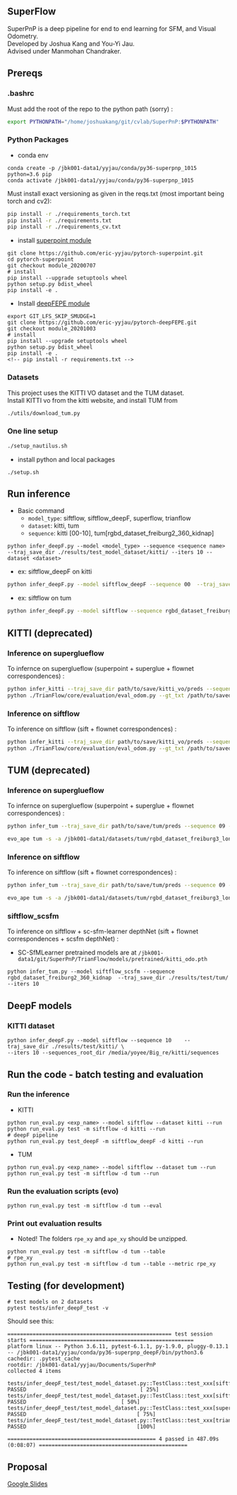 ## SuperFlow
SuperPnP is a deep pipeline for end to end learning for SFM, and Visual Odometry.  
Developed by Joshua Kang and You-Yi Jau.  
Advised under Manmohan Chandraker. 

## Prereqs
### .bashrc
Must add the root of the repo to the python path (sorry) : 
```bash 
export PYTHONPATH="/home/joshuakang/git/cvlab/SuperPnP:$PYTHONPATH"
```
### Python Packages
- conda env
```
conda create -p /jbk001-data1/yyjau/conda/py36-superpnp_1015 python=3.6 pip
conda activate /jbk001-data1/yyjau/conda/py36-superpnp_1015
```
Must install exact versioning as given in the reqs.txt (most important being torch and cv2):  
```bash 
pip install -r ./requirements_torch.txt
pip install -r ./requirements.txt
pip install -r ./requirements_cv.txt
```
- install [superpoint module](https://github.com/eric-yyjau/pytorch-superpoint.git)
```
git clone https://github.com/eric-yyjau/pytorch-superpoint.git
cd pytorch-superpoint
git checkout module_20200707
# install
pip install --upgrade setuptools wheel
python setup.py bdist_wheel
pip install -e .
```
- Install [deepFEPE module](https://github.com/eric-yyjau/pytorch-deepFEPE.git)
```
export GIT_LFS_SKIP_SMUDGE=1
git clone https://github.com/eric-yyjau/pytorch-deepFEPE.git
git checkout module_20201003
# install
pip install --upgrade setuptools wheel
python setup.py bdist_wheel
pip install -e .
<!-- pip install -r requirements.txt -->
```

### Datasets
This project uses the KITTI VO dataset and the TUM dataset.  
Install KITTI vo from the kitti website, and install TUM from 
```bash
./utils/download_tum.py
```
### One line setup
```bash
./setup_nautilus.sh
```
- install python and local packages
```
./setup.sh
```

## Run inference
- Basic command
    - `model_type`: siftflow, siftflow_deepF, superflow, trianflow
    - `dataset`: kitti, tum
    - `sequence`: kitti [00-10], tum[rgbd_dataset_freiburg2_360_kidnap] 
```
python infer_deepF.py --model <model_type> --sequence <sequence name>  --traj_save_dir ./results/test_model_dataset/kitti/ --iters 10 --dataset <dataset>
```
- ex: siftflow_deepF on kitti
```bash
python infer_deepF.py --model siftflow_deepF --sequence 00  --traj_save_dir ./results//test_model_dataset/kitti/ --iters 10 --dataset kitti
```
- ex: siftflow on tum
```bash
python infer_deepF.py --model siftflow --sequence rgbd_dataset_freiburg2_360_kidnap  --traj_save_dir ./results//test_model_dataset/kitti/ --iters 10 --dataset tum
```

## KITTI (deprecated)
### Inference on superglueflow
To infernce on superglueflow (superpoint + superglue + flownet correspondences) : 
```bash
python infer_kitti --traj_save_dir path/to/save/kitti_vo/preds --sequence 09 --sequence_root_dir /path/to/kitti_vo/dataset --model superglueflow
python ./TrianFlow/core/evaluation/eval_odom.py --gt_txt /path/to/saved/gts.txt --result_txt /path/to/saved/preds.txt
```
### Inference on siftflow
To inference on siftflow (sift + flownet correspondences) : 
```bash
python infer_kitti --traj_save_dir path/to/save/kitti_vo/preds --sequence 09 --sequence_root_dir /path/to/kitti_vo/dataset --model siftflow
python ./TrianFlow/core/evaluation/eval_odom.py --gt_txt /path/to/saved/gts.txt --result_txt /path/to/saved/preds.txt
```

## TUM (deprecated)
### Inference on superglueflow
To infernce on superglueflow (superpoint + superglue + flownet correspondences) : 
```bash
python infer_tum --traj_save_dir path/to/save/tum/preds --sequence 09 --sequence_root_dir /path/to/tum/dataset --model superglueflow

evo_ape tum -s -a /jbk001-data1/datasets/tum/rgbd_dataset_freiburg3_long_office_household/groundtruth.txt /jbk001-data1/datasets/tum/vo_pred/rgbd_dataset_freiburg3_long_office_household/superglueflow/preds_20200828-023715.tum --save_plot /jbk001-data1/datasets/tum/vo_pred/rgbd_dataset_freiburg3_long_office_household/superglueflow/plot_20200828-023715.pdf
```
### Inference on siftflow
To inference on siftflow (sift + flownet correspondences) : 
```bash
python infer_tum --traj_save_dir path/to/save/tum/preds --sequence 09 --sequence_root_dir /path/to/tum/dataset --model siftflow

evo_ape tum -s -a /jbk001-data1/datasets/tum/rgbd_dataset_freiburg3_long_office_household/groundtruth.txt /jbk001-data1/datasets/tum/vo_pred/rgbd_dataset_freiburg3_long_office_household/superglueflow/preds_20200828-023715.tum --save_plot /jbk001-data1/datasets/tum/vo_pred/rgbd_dataset_freiburg3_long_office_household/superglueflow/plot_20200828-023715.pdf
```

### siftflow_scsfm
To inference on siftflow + sc-sfm-learner depthNet (sift + flownet correspondences + scsfm depthNet) : 
- SC-SfMLearner pretrained models are at `/jbk001-data1/git/SuperPnP/TrianFlow/models/pretrained/kitti_odo.pth`
```
python infer_tum.py --model siftflow_scsfm --sequence rgbd_dataset_freiburg2_360_kidnap  --traj_save_dir ./results/test/tum/ --iters 10
```

## DeepF models
### KITTI dataset
```
python infer_deepF.py --model siftflow --sequence 10    --traj_save_dir ./results/test/kitti/ \
--iters 10 --sequences_root_dir /media/yoyee/Big_re/kitti/sequences
```


## Run the code - batch testing and evaluation
### Run the inference
- KITTI
```
python run_eval.py <exp_name> --model siftflow --dataset kitti --run
python run_eval.py test -m siftflow -d kitti --run
# deepF pipeline 
python run_eval.py test_deepF -m siftflow_deepF -d kitti --run 

```
- TUM
```
python run_eval.py <exp_name> --model siftflow --dataset tum --run
python run_eval.py test -m siftflow -d tum --run
```

### Run the evaluation scripts (evo)
```
python run_eval.py test -m siftflow -d tum --eval
```
### Print out evaluation results
- Noted! The folders `rpe_xy` and `ape_xy` should be unzipped.
```
python run_eval.py test -m siftflow -d tum --table
# rpe_xy
python run_eval.py test -m siftflow -d tum --table --metric rpe_xy
```

## Testing (for development)
```
# test models on 2 datasets
pytest tests/infer_deepF_test -v
```
Should see this:
```
==================================================== test session starts ====================================================
platform linux -- Python 3.6.11, pytest-6.1.1, py-1.9.0, pluggy-0.13.1 -- /jbk001-data1/yyjau/conda/py36-superpnp_deepF/bin/python3.6
cachedir: .pytest_cache
rootdir: /jbk001-data1/yyjau/Documents/SuperPnP
collected 4 items

tests/infer_deepF_test/test_model_dataset.py::TestClass::test_xxx[siftflow] PASSED                                    [ 25%]
tests/infer_deepF_test/test_model_dataset.py::TestClass::test_xxx[siftflow_deepF] PASSED                              [ 50%]
tests/infer_deepF_test/test_model_dataset.py::TestClass::test_xxx[superflow] PASSED                                   [ 75%]
tests/infer_deepF_test/test_model_dataset.py::TestClass::test_xxx[trianflow] PASSED                                   [100%]

=============================================== 4 passed in 487.09s (0:08:07) ===============================================
```



## Proposal  
[Google Slides](https://docs.google.com/presentation/d/1brf3iFONtdu1KqmHxVsGKzNr6s91WSIuEdFgtHnTdQY/edit?usp=sharing)

